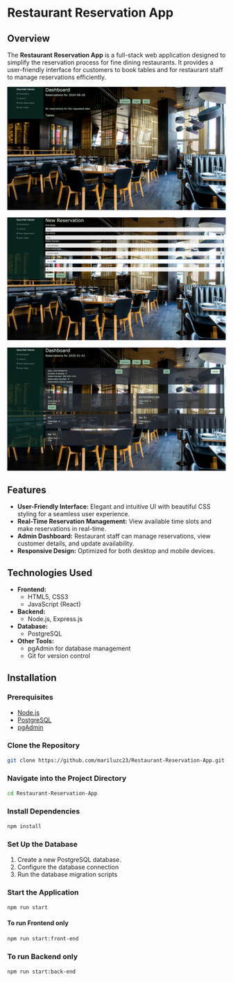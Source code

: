 # Restaurant Reservation App

## Overview
The **Restaurant Reservation App** is a full-stack web application designed to simplify the reservation process for fine dining restaurants. It provides a user-friendly interface for customers to book tables and for restaurant staff to manage reservations efficiently.

![dashboard before](front-end/src/images/us-01-cancel-after.png)

![new reservation](front-end/src/images/us-02-reservation-almost-closing-before.png)

![dashboard after](front-end/src/images/us-04-dashboard-seat-button-after.png)

## Features
- **User-Friendly Interface:** Elegant and intuitive UI with beautiful CSS styling for a seamless user experience.
- **Real-Time Reservation Management:** View available time slots and make reservations in real-time.
- **Admin Dashboard:** Restaurant staff can manage reservations, view customer details, and update availability.
- **Responsive Design:** Optimized for both desktop and mobile devices.

## Technologies Used
- **Frontend:**
  - HTML5, CSS3
  - JavaScript (React)
- **Backend:**
  - Node.js, Express.js
- **Database:**
  - PostgreSQL
- **Other Tools:**
  - pgAdmin for database management
  - Git for version control

## Installation

### Prerequisites
- [Node.js](https://nodejs.org/)
- [PostgreSQL](https://www.postgresql.org/)
- [pgAdmin](https://www.pgadmin.org/)

### Clone the Repository
```bash
git clone https://github.com/mariluzc23/Restaurant-Reservation-App.git
```
### Navigate into the Project Directory
```bash
cd Restaurant-Reservation-App
```
### Install Dependencies
```bash
npm install
```
### Set Up the Database
1. Create a new PostgreSQL database.
2. Configure the database connection
3. Run the database migration scripts

### Start the Application
```bash
npm run start
```
#### To run Frontend only
```bash
npm run start:front-end
```
### To run Backend only
```bash
npm run start:back-end
```





